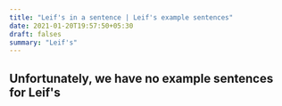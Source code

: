 ```yaml
---
title: "Leif's in a sentence | Leif's example sentences"
date: 2021-01-20T19:57:50+05:30
draft: falses
summary: "Leif's"
---
```

## Unfortunately, we have no example sentences for Leif's                 
